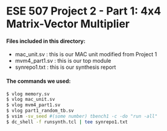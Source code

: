 # ESE 507 Project 2 - Part 1:  4x4 Matrix-Vector Multiplier 

#### Files included in this directory:

  - mac_unit.sv : this is our MAC unit modified from Project 1
  - mvm4_part1.sv : this is our top module
  - synrepo1.txt : this is our synthesis report

#### The commands we used:
```sh
$ vlog memory.sv
$ vlog mac_unit.sv
$ vlog mvm4_part1.sv
$ vlog part1_random_tb.sv
$ vsim -sv_seed #(some number) tbench1 -c -do "run -all"
$ dc_shell -f runsynth.tcl | tee synrepo1.txt
```
